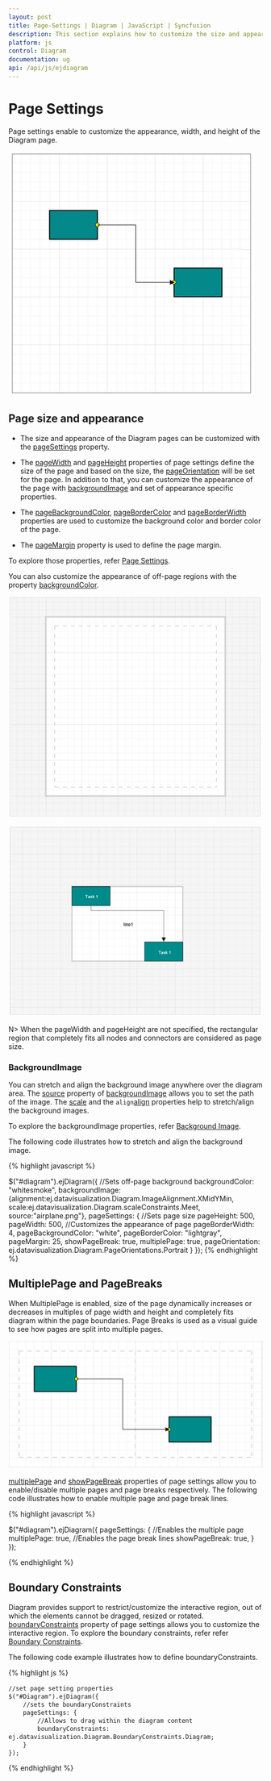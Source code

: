 ```yaml
---
layout: post
title: Page-Settings | Diagram | JavaScript | Syncfusion
description: This section explains how to customize the size and appearance of the Diagram pages.
platform: js
control: Diagram
documentation: ug
api: /api/js/ejdiagram
---
```



# Page Settings 

Page settings enable to customize the appearance, width, and height of the Diagram page.

![Page Settings](Page-Settings_images/Page-Settings_img1.png)

## Page size and appearance

* The size and appearance of the Diagram pages can be customized with the [pageSettings](/api/js/ejdiagram#members:pagesettings "pageSettings") property. 

* The [pageWidth](/api/js/ejdiagram#members:pagesettings-pagewidth "pageWidth") and [pageHeight](/api/js/ejdiagram#members:pagesettings-pageheight "pageHeight") properties of page settings define the size of the page and based on the size, the [pageOrientation](/api/js/ejdiagram#members:pagesettings-pageorientation "pageOrientation") will be set for the page. In addition to that, you can customize the appearance of the page with [backgroundImage](/api/js/ejdiagram#members:backgroundimage "backgroundImage") and set of appearance specific properties.

* The [pageBackgroundColor](/api/js/ejdiagram#members:pagesettings-pagebackgroundcolor "pageBackgroundColor"), [pageBorderColor](/api/js/ejdiagram#members:pagesettings-pagebordercolor "pageBorderColor") and [pageBorderWidth](/api/js/ejdiagram#members:pagesettings-pageborderwidth "pageBorderWidth") properties are used to customize the background color and border color of the page.

* The [pageMargin](/api/js/ejdiagram#members:pagesettings-pagemargin "pageMargin") property is used to define the page margin.

To explore those properties, refer [Page Settings](/api/js/ejdiagram#members:pagesettings "Page Settings").

You can also customize the appearance of off-page regions with the property [backgroundColor](/api/js/ejdiagram#members:backgroundcolor "backgroundColor").

![Page size and appearance](Page-Settings_images/Page-Settings_img2.png)

![Page size and appearance](Page-Settings_images/Page-Settings_img3.png)

N> When the pageWidth and pageHeight are not specified, the rectangular region that completely fits all nodes and connectors are considered as page size.

### BackgroundImage

You can stretch and align the background image anywhere over the diagram area. 
The [source](/api/js/ejdiagram#backgroundimagesource-string "source") property of [backgroundImage](/api/js/ejdiagram#members:backgroundimage "backgroundImage") allows you to set the path of the image. The [scale](/api/js/ejdiagram#backgroundimagescale-enum "scale") and the `align`[align](/api/js/ejdiagram#members:backgroundimage-alignment "align") properties help to stretch/align the background images.
 
To explore the backgroundImage properties, refer [Background Image](/api/js/ejdiagram#members:backgroundimage "Background Image").


The following code illustrates how to stretch and align the background image.

{% highlight javascript %}

$("#diagram").ejDiagram({
	//Sets off-page background
	backgroundColor: "whitesmoke",
    backgroundImage: {alignment:ej.datavisualization.Diagram.ImageAlignment.XMidYMin, scale:ej.datavisualization.Diagram.scaleConstraints.Meet, source:"airplane.png"},
	pageSettings: {
		//Sets page size
		pageHeight: 500,
		pageWidth: 500,
		//Customizes the appearance of page
		pageBorderWidth: 4,
		pageBackgroundColor: "white",
		pageBorderColor: "lightgray",
		pageMargin: 25,
		showPageBreak: true,
		multiplePage: true,
		pageOrientation: ej.datavisualization.Diagram.PageOrientations.Portrait
	}
});
{% endhighlight %}

## MultiplePage and PageBreaks

When MultiplePage is enabled, size of the page dynamically increases or decreases in multiples of page width and height and completely fits diagram within the page boundaries. Page Breaks is used as a visual guide to see how pages are split into multiple pages.

![MultiplePage and PageBreaks](Page-Settings_images/Page-Settings_img4.png)

[multiplePage](/api/js/ejdiagram#members:pagesettings-multiplepage "multiplePage") and [showPageBreak](/api/js/ejdiagram#members:pagesettings-showpagebreak "showPageBreak") properties of page settings allow you to enable/disable multiple pages and page breaks respectively.
The following code illustrates how to enable multiple page and page break lines.

{% highlight javascript %}

$("#diagram").ejDiagram({
	pageSettings: {
		//Enables the multiple page
		multiplePage: true,
		//Enables the page break lines
		showPageBreak: true,
	}
});

{% endhighlight %}

## Boundary Constraints

 Diagram provides support to restrict/customize the interactive region, out of which the elements cannot be dragged, resized or rotated. 
 [boundaryConstraints](/api/js/ejdiagram#members:pagesettings-boundaryconstraints "boundaryConstraints") property of page settings allows you to customize the interactive region. To explore the boundary constraints, refer refer [Boundary Constraints](/api/js/ejdiagram#members:boundaryConstraints "Boundary Constraints").

The following code example illustrates how to define boundaryConstraints.

{% highlight js %}

    //set page setting properties
    $("#Diagram").ejDiagram({
        //sets the boundaryConstraints  
        pageSettings: {
		    //Allows to drag within the diagram content
            boundaryConstraints: ej.datavisualization.Diagram.BoundaryConstraints.Diagram; 
        }
    });
    
{% endhighlight %}